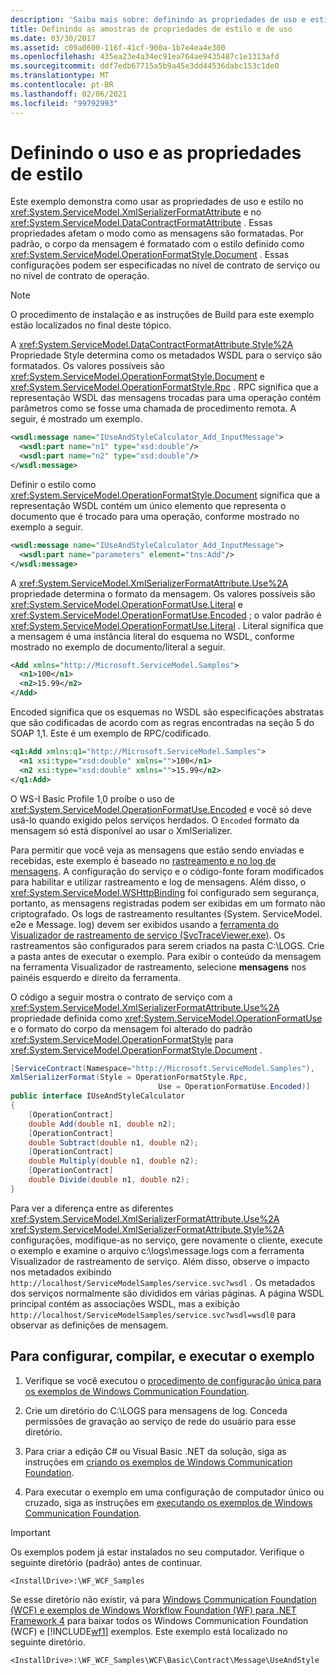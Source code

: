 ```yaml
---
description: 'Saiba mais sobre: definindo as propriedades de uso e estilo'
title: Definindo as amostras de propriedades de estilo e de uso
ms.date: 03/30/2017
ms.assetid: c09a0600-116f-41cf-900a-1b7e4ea4e300
ms.openlocfilehash: 435ea23e4a34ec91ea764ae9435487c1e1313afd
ms.sourcegitcommit: ddf7edb67715a5b9a45e3dd44536dabc153c1de0
ms.translationtype: MT
ms.contentlocale: pt-BR
ms.lasthandoff: 02/06/2021
ms.locfileid: "99792993"
---
```

# <a name="setting-the-use-and-style-properties"></a>Definindo o uso e as propriedades de estilo

Este exemplo demonstra como usar as propriedades de uso e estilo no <xref:System.ServiceModel.XmlSerializerFormatAttribute> e no <xref:System.ServiceModel.DataContractFormatAttribute> . Essas propriedades afetam o modo como as mensagens são formatadas. Por padrão, o corpo da mensagem é formatado com o estilo definido como <xref:System.ServiceModel.OperationFormatStyle.Document> . Essas configurações podem ser especificadas no nível de contrato de serviço ou no nível de contrato de operação.

> [!NOTE]
> O procedimento de instalação e as instruções de Build para este exemplo estão localizados no final deste tópico.

A <xref:System.ServiceModel.DataContractFormatAttribute.Style%2A> Propriedade Style determina como os metadados WSDL para o serviço são formatados. Os valores possíveis são <xref:System.ServiceModel.OperationFormatStyle.Document> e <xref:System.ServiceModel.OperationFormatStyle.Rpc> . RPC significa que a representação WSDL das mensagens trocadas para uma operação contém parâmetros como se fosse uma chamada de procedimento remota. A seguir, é mostrado um exemplo.

```xml
<wsdl:message name="IUseAndStyleCalculator_Add_InputMessage">
  <wsdl:part name="n1" type="xsd:double"/>
  <wsdl:part name="n2" type="xsd:double"/>
</wsdl:message>
```

Definir o estilo como <xref:System.ServiceModel.OperationFormatStyle.Document> significa que a representação WSDL contém um único elemento que representa o documento que é trocado para uma operação, conforme mostrado no exemplo a seguir.

```xml
<wsdl:message name="IUseAndStyleCalculator_Add_InputMessage">
  <wsdl:part name="parameters" element="tns:Add"/>
</wsdl:message>
```

A <xref:System.ServiceModel.XmlSerializerFormatAttribute.Use%2A> propriedade determina o formato da mensagem. Os valores possíveis são <xref:System.ServiceModel.OperationFormatUse.Literal> e <xref:System.ServiceModel.OperationFormatUse.Encoded> ; o valor padrão é <xref:System.ServiceModel.OperationFormatUse.Literal> . Literal significa que a mensagem é uma instância literal do esquema no WSDL, conforme mostrado no exemplo de documento/literal a seguir.

```xml
<Add xmlns="http://Microsoft.ServiceModel.Samples">
  <n1>100</n1>
  <n2>15.99</n2>
</Add>
```

Encoded significa que os esquemas no WSDL são especificações abstratas que são codificadas de acordo com as regras encontradas na seção 5 do SOAP 1,1. Este é um exemplo de RPC/codificado.

```xml
<q1:Add xmlns:q1="http://Microsoft.ServiceModel.Samples">
  <n1 xsi:type="xsd:double" xmlns="">100</n1>
  <n2 xsi:type="xsd:double" xmlns="">15.99</n2>
</q1:Add>
```

O WS-I Basic Profile 1,0 proíbe o uso de <xref:System.ServiceModel.OperationFormatUse.Encoded> e você só deve usá-lo quando exigido pelos serviços herdados. O `Encoded` formato da mensagem só está disponível ao usar o XmlSerializer.

Para permitir que você veja as mensagens que estão sendo enviadas e recebidas, este exemplo é baseado no [rastreamento e no log de mensagens](tracing-and-message-logging.md). A configuração do serviço e o código-fonte foram modificados para habilitar e utilizar rastreamento e log de mensagens. Além disso, o <xref:System.ServiceModel.WSHttpBinding> foi configurado sem segurança, portanto, as mensagens registradas podem ser exibidas em um formato não criptografado. Os logs de rastreamento resultantes (System. ServiceModel. e2e e Message. log) devem ser exibidos usando a [ferramenta do Visualizador de rastreamento de serviço (SvcTraceViewer.exe)](../service-trace-viewer-tool-svctraceviewer-exe.md). Os rastreamentos são configurados para serem criados na pasta C:\LOGS. Crie a pasta antes de executar o exemplo. Para exibir o conteúdo da mensagem na ferramenta Visualizador de rastreamento, selecione **mensagens** nos painéis esquerdo e direito da ferramenta.

O código a seguir mostra o contrato de serviço com a <xref:System.ServiceModel.XmlSerializerFormatAttribute.Use%2A> propriedade definida como <xref:System.ServiceModel.OperationFormatUse> e o formato do corpo da mensagem foi alterado do padrão <xref:System.ServiceModel.OperationFormatStyle> para <xref:System.ServiceModel.OperationFormatStyle.Document> .

```csharp
[ServiceContract(Namespace="http://Microsoft.ServiceModel.Samples"),
XmlSerializerFormat(Style = OperationFormatStyle.Rpc,
                                 Use = OperationFormatUse.Encoded)]
public interface IUseAndStyleCalculator
{
    [OperationContract]
    double Add(double n1, double n2);
    [OperationContract]
    double Subtract(double n1, double n2);
    [OperationContract]
    double Multiply(double n1, double n2);
    [OperationContract]
    double Divide(double n1, double n2);
}
```

Para ver a diferença entre as diferentes <xref:System.ServiceModel.XmlSerializerFormatAttribute.Use%2A> <xref:System.ServiceModel.XmlSerializerFormatAttribute.Style%2A> configurações, modifique-as no serviço, gere novamente o cliente, execute o exemplo e examine o arquivo c:\logs\message.logs com a ferramenta Visualizador de rastreamento de serviço. Além disso, observe o impacto nos metadados exibindo `http://localhost/ServiceModelSamples/service.svc?wsdl` . Os metadados dos serviços normalmente são divididos em várias páginas. A página WSDL principal contém as associações WSDL, mas a exibição `http://localhost/ServiceModelSamples/service.svc?wsdl=wsdl0` para observar as definições de mensagem.

## <a name="to-set-up-build-and-run-the-sample"></a>Para configurar, compilar, e executar o exemplo

1. Verifique se você executou o [procedimento de configuração única para os exemplos de Windows Communication Foundation](one-time-setup-procedure-for-the-wcf-samples.md).

2. Crie um diretório do C:\LOGS para mensagens de log. Conceda permissões de gravação ao serviço de rede do usuário para esse diretório.

3. Para criar a edição C# ou Visual Basic .NET da solução, siga as instruções em [criando os exemplos de Windows Communication Foundation](building-the-samples.md).

4. Para executar o exemplo em uma configuração de computador único ou cruzado, siga as instruções em [executando os exemplos de Windows Communication Foundation](running-the-samples.md).

> [!IMPORTANT]
> Os exemplos podem já estar instalados no seu computador. Verifique o seguinte diretório (padrão) antes de continuar.
>
> `<InstallDrive>:\WF_WCF_Samples`
>
> Se esse diretório não existir, vá para [Windows Communication Foundation (WCF) e exemplos de Windows Workflow Foundation (WF) para .NET Framework 4](https://www.microsoft.com/download/details.aspx?id=21459) para baixar todos os Windows Communication Foundation (WCF) e [!INCLUDE[wf1](../../../../includes/wf1-md.md)] exemplos. Este exemplo está localizado no seguinte diretório.
>
> `<InstallDrive>:\WF_WCF_Samples\WCF\Basic\Contract\Message\UseAndStyle`
